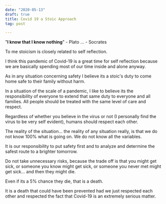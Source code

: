```yaml
---
date: "2020-05-13"
draft: true
title: Covid 19 a Stoic Approach
tag: post

---
```


"**I know that I know nothing**" - Plato ...  - Socrates

To me stoicism is closely related to self reflection.

I think this pandemic of Covid-19 is a great time for self reflection because we are basically spending most of our time inside and alone anyway.

As in any situation concerning safety I believe its a stoic's duty to come home safe to their family without harm.

In a situation of the scale of a pandemic, I like to believe its the responsibility of everyone to extend that same duty to everyone and all families. All people should be treated with the same level of care and respect.

Regardless of whether you believe in the virus or not (I personally find the virus to be very self evident), humans should respect each other.

The reality of the situation... the reality of any situation really, is that we do not know 100% what is going on. We do not know all the variables.

It is our responsibility to put safety first and to analyze and determine the safest route to a brighter tomorrow.

Do not take unnecessary risks, because the trade off is that you might get sick, or someone you know might get sick, or someone you never met might get sick... and then they might die.

Even if its a 5% chance they die, that is a death.

It is a death that could have been prevented had we just respected each other and respected the fact that Covid-19 is an extremely serious matter.